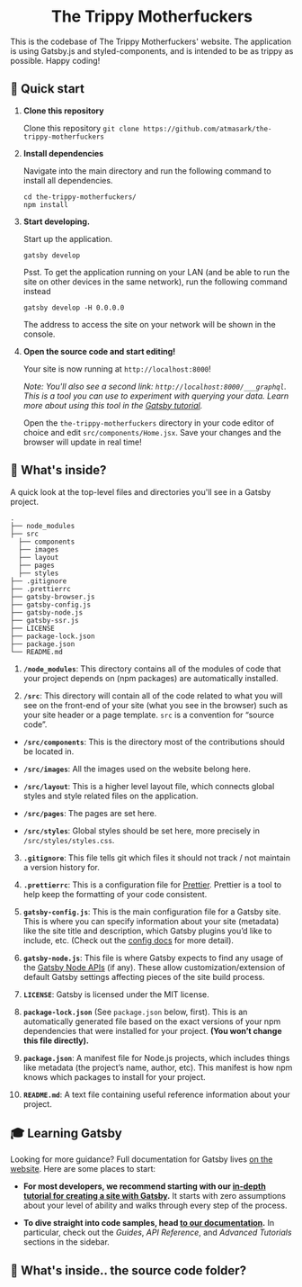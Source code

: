 <h1 align="center">
  The Trippy Motherfuckers
</h1>

This is the codebase of The Trippy Motherfuckers' website.
The application is using Gatsby.js and styled-components, and is intended to be as trippy as possible. Happy coding!

## 🚀 Quick start

1. **Clone this repository**

   Clone this repository
   `git clone https://github.com/atmasark/the-trippy-motherfuckers`

2. **Install dependencies**

   Navigate into the main directory and run the following command to install all dependencies.

   ```shell
   cd the-trippy-motherfuckers/
   npm install
   ```

3. **Start developing.**

   Start up the application.

   ```shell
   gatsby develop
   ```

   Psst. To get the application running on your LAN (and be able to run the site on other devices in the same network), run the following command instead

   ```shell
   gatsby develop -H 0.0.0.0
   ```

   The address to access the site on your network will be shown in the console.

4. **Open the source code and start editing!**

   Your site is now running at `http://localhost:8000`!

   _Note: You'll also see a second link: _`http://localhost:8000/___graphql`_. This is a tool you can use to experiment with querying your data. Learn more about using this tool in the [Gatsby tutorial](https://www.gatsbyjs.org/tutorial/part-five/#introducing-graphiql)._

   Open the `the-trippy-motherfuckers` directory in your code editor of choice and edit `src/components/Home.jsx`. Save your changes and the browser will update in real time!

## 🧐 What's inside?

A quick look at the top-level files and directories you'll see in a Gatsby project.

    .
    ├── node_modules
    ├── src
      ├── components
      ├── images
      ├── layout
      ├── pages
      ├── styles
    ├── .gitignore
    ├── .prettierrc
    ├── gatsby-browser.js
    ├── gatsby-config.js
    ├── gatsby-node.js
    ├── gatsby-ssr.js
    ├── LICENSE
    ├── package-lock.json
    ├── package.json
    └── README.md

1.  **`/node_modules`**: This directory contains all of the modules of code that your project depends on (npm packages) are automatically installed.

2.  **`/src`**: This directory will contain all of the code related to what you will see on the front-end of your site (what you see in the browser) such as your site header or a page template. `src` is a convention for “source code”.

- **`/src/components`**: This is the directory most of the contributions should be located in.

- **`/src/images`**: All the images used on the website belong here.

- **`/src/layout`**: This is a higher level layout file, which connects global styles and style related files on the application.

- **`/src/pages`**: The pages are set here.

- **`/src/styles`**: Global styles should be set here, more precisely in `/src/styles/styles.css`.

3.  **`.gitignore`**: This file tells git which files it should not track / not maintain a version history for.

4.  **`.prettierrc`**: This is a configuration file for [Prettier](https://prettier.io/). Prettier is a tool to help keep the formatting of your code consistent.

5.  **`gatsby-config.js`**: This is the main configuration file for a Gatsby site. This is where you can specify information about your site (metadata) like the site title and description, which Gatsby plugins you’d like to include, etc. (Check out the [config docs](https://www.gatsbyjs.org/docs/gatsby-config/) for more detail).

6.  **`gatsby-node.js`**: This file is where Gatsby expects to find any usage of the [Gatsby Node APIs](https://www.gatsbyjs.org/docs/node-apis/) (if any). These allow customization/extension of default Gatsby settings affecting pieces of the site build process.

7.  **`LICENSE`**: Gatsby is licensed under the MIT license.

8.  **`package-lock.json`** (See `package.json` below, first). This is an automatically generated file based on the exact versions of your npm dependencies that were installed for your project. **(You won’t change this file directly).**

9.  **`package.json`**: A manifest file for Node.js projects, which includes things like metadata (the project’s name, author, etc). This manifest is how npm knows which packages to install for your project.

10. **`README.md`**: A text file containing useful reference information about your project.

## 🎓 Learning Gatsby

Looking for more guidance? Full documentation for Gatsby lives [on the website](https://www.gatsbyjs.org/). Here are some places to start:

- **For most developers, we recommend starting with our [in-depth tutorial for creating a site with Gatsby](https://www.gatsbyjs.org/tutorial/).** It starts with zero assumptions about your level of ability and walks through every step of the process.

- **To dive straight into code samples, head [to our documentation](https://www.gatsbyjs.org/docs/).** In particular, check out the _Guides_, _API Reference_, and _Advanced Tutorials_ sections in the sidebar.

## 🧐 What's inside.. the source code folder?
